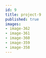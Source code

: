 ```yaml
---
id: 9
title: project-9
published: true
images:
- image-362
- image-361
- image-360
- image-359
- image-358
---
```

